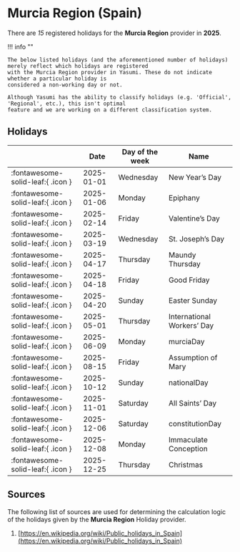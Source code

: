 # Murcia Region (Spain)

There are _15_ registered holidays for the **Murcia Region** provider in **2025**.

!!! info ""

    The below listed holidays (and the aforementioned number of holidays) merely reflect which holidays are registered
    with the Murcia Region provider in Yasumi. These do not indicate whether a particular holiday is
    considered a non-working day or not.

    Although Yasumi has the ability to classify holidays (e.g. 'Official', 'Regional', etc.), this isn't optimal
    feature and we are working on a different classification system.

## Holidays

|     | Date | Day of the week | Name |
| --- | ---- | --------------- | ---- |
| :fontawesome-solid-leaf:{ .icon } | 2025-01-01 | Wednesday | New Year’s Day |
| :fontawesome-solid-leaf:{ .icon } | 2025-01-06 | Monday | Epiphany |
| :fontawesome-solid-leaf:{ .icon } | 2025-02-14 | Friday | Valentine’s Day |
| :fontawesome-solid-leaf:{ .icon } | 2025-03-19 | Wednesday | St. Joseph’s Day |
| :fontawesome-solid-leaf:{ .icon } | 2025-04-17 | Thursday | Maundy Thursday |
| :fontawesome-solid-leaf:{ .icon } | 2025-04-18 | Friday | Good Friday |
| :fontawesome-solid-leaf:{ .icon } | 2025-04-20 | Sunday | Easter Sunday |
| :fontawesome-solid-leaf:{ .icon } | 2025-05-01 | Thursday | International Workers’ Day |
| :fontawesome-solid-leaf:{ .icon } | 2025-06-09 | Monday | murciaDay |
| :fontawesome-solid-leaf:{ .icon } | 2025-08-15 | Friday | Assumption of Mary |
| :fontawesome-solid-leaf:{ .icon } | 2025-10-12 | Sunday | nationalDay |
| :fontawesome-solid-leaf:{ .icon } | 2025-11-01 | Saturday | All Saints’ Day |
| :fontawesome-solid-leaf:{ .icon } | 2025-12-06 | Saturday | constitutionDay |
| :fontawesome-solid-leaf:{ .icon } | 2025-12-08 | Monday | Immaculate Conception |
| :fontawesome-solid-leaf:{ .icon } | 2025-12-25 | Thursday | Christmas |

## Sources

The following list of sources are used for determining the calculation logic of
the holidays given by the **Murcia Region** Holiday provider.

1. [https://en.wikipedia.org/wiki/Public_holidays_in_Spain](https://en.wikipedia.org/wiki/Public_holidays_in_Spain)
